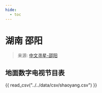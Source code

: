 ```yaml
---
hide:
  - toc
---
```


# 湖南 邵阳

> 来源: [中文寻星-邵阳](http://dtmb.saoing.com/shaoyang.htm)

## 地面数字电视节目表

{{ read_csv("../../data/csv/shaoyang.csv") }}
